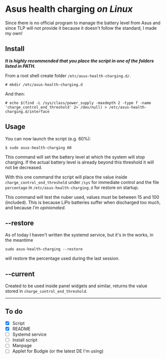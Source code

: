 # Asus health charging _on Linux_

Since there is no official program to manage the battery level from Asus
and since TLP will not provide it because it doesn't follow the standard,
I made my own!

## Install
___It is highly recommended that you place the script in one of the folders listed in PATH.___

From a root shell create folder `/etc/asus-health-charging.d/`.

```
# mkdir /etc/asus-health-charging.d
```
And then:

```
# echo $(find -L /sys/class/power_supply -maxdepth 2 -type f -name 'charge_control_end_threshold' 2> /dev/null) > /etc/asus-health-charging.d/interface
```

## Usage
You can now launch the script (e.g. 60%):
```
$ sudo asus-health-charging 60
```

This command will set the battery level at which the system will stop charging.
If the actual battery level is already beyond this threshold it will not be decreased.

With this one command the script will place the value inside `charge_control_end_threshold` under `/sys` for immediate control and the file `percentage` in `/etc/asus-health-charging.d` for restore on startup.

This command will test the nuber used, values must be between 15 and 100 (included). This is because LiPo batteries suffer when discharged too much, and because _I'm opinionated_.

## --restore
As of today I haven't written the systemd service, but it's in the works, in the meantime
```
sudo asus-health-charging --restore
```
will restore the percentage used during the last session.

## --current
Created to be used inside panel widgets and similar,
returns the value stored in `charge_control_end_threshold`.

---
## To do
- [x] Script
- [x] README
- [ ] Systemd service
- [ ] Install script
- [ ] Manpage
- [ ] Applet for Budgie (or the latest DE I'm using)
